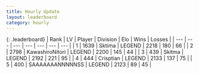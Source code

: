 ```yaml
---
title: Hourly Update
layout: leaderboard
category: hourly
---
```


{: .leaderboard}
| Rank | LV | Player | Division | Elo | Wins | Losses |
| --- | --- | --- | --- | --- | --- | --- |
| <span data-change="0">1</span> | 1639 | <span title="ID: 353063">Sktima</span> | LEGEND | <span data-change="0">2218</span> | <span data-change="0">180</span> | <span data-change="0">66</span> |
| <span data-change="0">2</span> | 2798 | <span title="ID: 164871">KawashiroNitori</span> | LEGEND | <span data-change="0">2200</span> | <span data-change="0">145</span> | <span data-change="0">44</span> |
| <span data-change="0">3</span> | 439 | <span title="ID: 402846">Skitma</span> | LEGEND | <span data-change="0">2192</span> | <span data-change="0">221</span> | <span data-change="0">95</span> |
| <span data-change="0">4</span> | 444 | <span title="ID: 665674">Crisptian</span> | LEGEND | <span data-change="0">2133</span> | <span data-change="0">137</span> | <span data-change="0">75</span> |
| <span data-change="1">5</span> | 400 | <span title="ID: 174294">SAAAAAAANNNNNSS</span> | LEGEND | <span data-change="6">2123</span> | <span data-change="1">89</span> | <span data-change="0">45</span> |